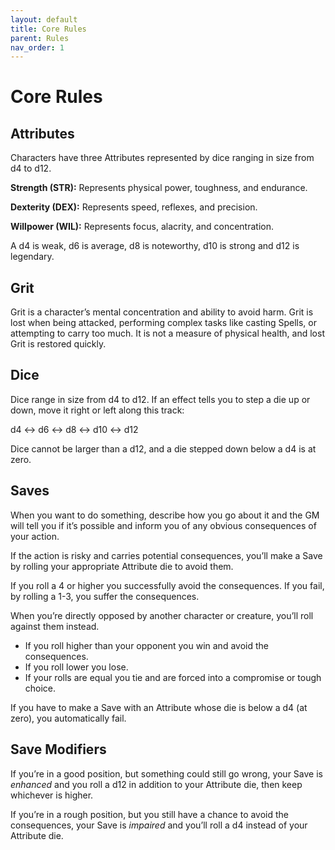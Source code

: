 ```yaml
---
layout: default
title: Core Rules
parent: Rules
nav_order: 1
---
```


# Core Rules

## Attributes

Characters have three Attributes represented by dice ranging in size from d4 to d12. 

**Strength (STR):** Represents physical power, toughness, and endurance.

**Dexterity (DEX):** Represents speed, reflexes, and precision.

**Willpower (WIL):** Represents focus, alacrity, and concentration.

A d4 is weak, d6 is average, d8 is noteworthy, d10 is strong and d12 is legendary.

## Grit

Grit is a character’s mental concentration and ability to avoid harm. Grit is lost when being attacked, performing complex tasks like casting Spells, or attempting to carry too much. It is not a measure of physical health, and lost Grit is restored quickly.

## Dice

Dice range in size from d4 to d12. If an effect tells you to step a die up or down, move it right or left along this track:

d4 ↔ d6 ↔ d8 ↔ d10 ↔ d12

Dice cannot be larger than a d12, and a die stepped down below a d4 is at zero.


## Saves

When you want to do something, describe how you go about it and the GM will tell you if it’s possible and inform you of any obvious consequences of your action.

If the action is risky and carries potential consequences, you’ll make a Save by rolling your appropriate Attribute die to avoid them. 

If you roll a 4 or higher you successfully avoid the consequences. If you fail, by rolling a 1-3, you suffer the consequences.

When you’re directly opposed by another character or creature, you’ll roll against them instead.

 * If you roll higher than your opponent you win and avoid the consequences.
 * If you roll lower you lose.
 * If your rolls are equal you tie and are forced into a compromise or tough choice.

If you have to make a Save with an Attribute whose die is below a d4 (at zero), you automatically fail.


## Save Modifiers

If you’re in a good position, but something could still go wrong, your Save is *enhanced* and you roll a d12 in addition to your Attribute die, then keep whichever is higher.

If you’re in a rough position, but you still have a chance to avoid the consequences, your Save is *impaired* and you’ll roll a d4 instead of your Attribute die.